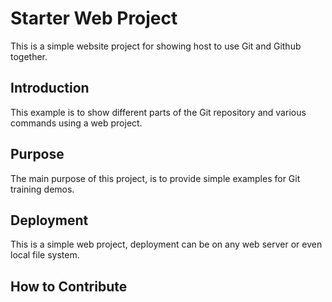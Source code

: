 # Starter Web Project

This is a simple website project for showing host to use Git and Github together.

## Introduction

This example is to show different parts of the Git repository and various commands using a web project.

## Purpose

The main purpose of this project, is to provide simple examples for Git training demos.

## Deployment

This is a simple web project, deployment can be on any web server or even local file system.

## How to Contribute

